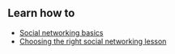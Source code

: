 ## Learn how to
- [Social networking basics](en/topics/practice-4-safe-social-networks/0-getting-started/3-1-learn.md)
- [Choosing the right social networking lesson](en/topics/practice-4-safe-social-networks/0-getting-started/3-2-learn.md)
